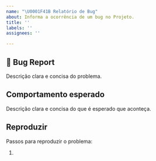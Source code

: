 ```yaml
---
name: "\U0001F41B Relatório de Bug"
about: Informa a ocorrência de um bug no Projeto.
title: ''
labels: ''
assignees: ''

---
```


## 🐛 Bug Report

Descrição clara e concisa do problema.

## Comportamento esperado

Descrição clara e concisa do que é esperado que aconteça.

## Reproduzir

Passos para reproduzir o problema:

1.
